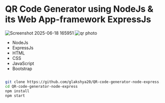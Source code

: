 # QR Code Generator using NodeJs & its Web App-framework ExpressJs

![Screenshot 2025-06-18 165951](https://github.com/user-attachments/assets/d874313f-bec6-4305-837d-f9810ded5495)
![qr photo ](https://github.com/user-attachments/assets/c7affac1-55cd-4315-8d68-28164917b2a8)




* NodeJs
* ExpressJs
* HTML
* CSS
* JavaScript
* Bootstrap

```bash

git clone https://github.com/glakshya20/QR-code-generator-node-express.git
cd QR-code-generator-node-express 
npm install
npm start

